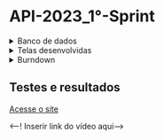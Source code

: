 # API-2023_1°-Sprint

<details>
 <summary>Banco de dados</summary>
 <summary>Modelo conceitual</summary>
 
 ![Modelo_Conceitual_bicicleta (1)](https://github.com/Our-time-Fatec/API-2023_2-Documentacao/assets/93159431/3ce371b3-90eb-42be-a093-1956062951fe)
 <summary>Modelo lógico</summary>
 
 ![logico](https://github.com/Our-time-Fatec/API-2023_2-Documentacao/assets/93159431/a5104f88-82bb-4ad2-a3e0-14cdb815bef9)
</details>

<details>
 <summary>Telas desenvolvidas</summary>
 
![login](https://github.com/Our-time-Fatec/API-2023_2-Documentacao/assets/93159431/aff8872c-0f8d-4818-a8b6-969b07723247)

![tela principal](https://github.com/Our-time-Fatec/API-2023_2-Documentacao/assets/93159431/ebb94b14-7e0a-45a6-ad59-3caa4e7bd693)

![tela registro](https://github.com/Our-time-Fatec/API-2023_2-Documentacao/assets/93159431/be783543-583f-4503-8348-e12117e85a68)

 
</details>
<details>
 <summary>Burndown</summary>

![Burndown](https://github.com/Our-time-Fatec/API-2023_2-Documentacao/assets/93159431/abd74570-6472-4faf-bdc0-91a4dab66e3a)
</details>

## Testes e resultados 

<a href="https://api-2023-2-front.vercel.app">Acesse o site</a> 

<--! Inserir link do vídeo aqui-->


